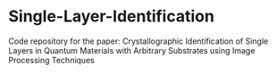 # Single-Layer-Identification


Code repository for the paper: Crystallographic Identification of Single Layers in Quantum Materials with Arbitrary Substrates using Image Processing Techniques
